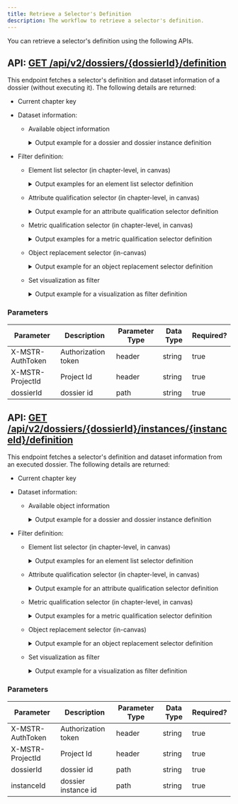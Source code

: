 ```yaml
---
title: Retrieve a Selector's Definition
description: The workflow to retrieve a selector's definition.
---
```


You can retrieve a selector's definition using the following APIs.

## API: [GET /api/v2/dossiers/{dossierId}/definition](https://demo.microstrategy.com/MicroStrategyLibrary/api-docs/index.html#/Dossiers%20and%20Documents/getVisualizationList_1)

This endpoint fetches a selector's definition and dataset information of a dossier (without executing it). The following details are returned:

- Current chapter key
- Dataset information:

  - Available object information

    <details><summary>Output example for a dossier and dossier instance definition</summary>

    ```json
    { "id": "D29DC6464099A518DE19FEA4C25D346B", "name": "temp Dossier", "hasPrompt": false, "chapters": [ { "key": "K36", "name": "Chapter 1", "pages": [ { "key": "K53", "name": "Page 1", "visualizations": [ { "key": "K52", "name": "Visualization 1", "filteredTargetVisualizations": [ { "key": "W65" } ] }, { "key": "W62", "name": "Visualization 2" }, { "key": "W65", "name": "Visualization 3" } ], "inCanvasSelectors": [] } ], "filters": [ { "key": "W134", "name": "Cost", "summary": "((Cost Between 5707743.0 And 21191039.0))", "source": { "id": "7FD5B69611D5AC76C000D98A4CC5F24F", "type": 4 }, "synchronizedAcrossChapter":false "unset": false, "include": true, "multiSelected": true, "hasAllOption": true, "expression": { "operator": "And", "operands": [ { "operator": "Between", "operands": [ { "type": "metric", "id": "7FD5B69611D5AC76C000D98A4CC5F24F", "name": "Cost" }, { "type": "constant", "dataType": "Real", "value": "5707743" }, { "type": "constant", "dataType": "Real", "value": "21191039" } ] } ] }, "selections": [] }, { "key": "W138", "name": "Category", "summary": "Category In List Electronics", "source": { "id": "8D679D3711D3E4981000E787EC6DE8A4", "type": 12 }, "unset": false, "include": true, "multiSelected": true, "hasAllOption": true, "selections": [ { "id": "h2;8D679D3711D3E4981000E787EC6DE8A4", "name": "Electronics" } ] } ] } ], "datasets": [ { "name": "8DFA1ABC41C2F43530645FA90B80C745", "id": "New Dataset 1", "availableObjects": [ { "id": "8D679D3711D3E4981000E787EC6DE8A4", "name": "Category", "type": "attribute", "forms": [ { "id": "CCFBE2A5EADB4F50941FB879CCF1721C", "name": "DESC" } ] }, { "id": "7FD5B69611D5AC76C000D98A4CC5F24F", "name": "Cost", "type": "metric" } ] } ] }
    ```

    </details>

- Filter definition:

  - Element list selector (in chapter-level, in canvas)

    <details><summary>Output examples for an element list selector definition</summary>

    Common attribute element list:

    ```json
    {
      "key": "W228",
      "name": "Category",
      "summary": "Category In List Books, Movies",
      "source": {
        "id": "8D679D3711D3E4981000E787EC6DE8A4",
        "name": "Category",
        "type": 12
      },
      "synchronizedAcrossChapter": false,
      "selectorType": "attribute_element_list",
      "displayStyle": "check_boxes",
      "hasAllOption": true,
      "targets": [],
      "multiSelectionAllowed": true,
      "currentSelection": {
        "selectionStatus": "included",
        "allSelected": false,
        "elements": [
          { "id": "h1;8D679D3711D3E4981000E787EC6DE8A4", "name": "Books" },
          { "id": "h3;8D679D3711D3E4981000E787EC6DE8A4", "name": "Movies" }
        ]
      }
    }
    ```

    Dynamic selection applied:

    ```json
    {
      "key": "W77",
      "name": "Year",
      "summary": "",
      "source": {
        "id": "8D679D5111D3E4981000E787EC6DE8A4",
        "name": "Year",
        "type": 12
      },
      "synchronizedAcrossChapter": false,
      "selectorType": "attribute_element_list",
      "displayStyle": "check_boxes",
      "hasAllOption": true,
      "targets": [],
      "multiSelectionAllowed": true,
      "currentSelection": {
        "selectionStatus": "included",
        "dynamicSelectionApplied": true,
        "allSelected": false,
        "elements": []
      },
      "defaultDynamicSelection": { "status": "first_elements", "quantity": 1 }
    }
    ```

    </details>

  - Attribute qualification selector (in chapter-level, in canvas)

    <details><summary>Output example for an attribute qualification selector definition</summary>

    ```json
    {
      "key": "W230",
      "name": "Daytime",
      "summary": "((Daytime@ID Between '1/1/2014 12:00:14 AM' And '12/31/2016 11:59:59 PM'))",
      "source": {
        "id": "664D1AC647064FE9B35FF8A09780BC48",
        "name": "Daytime",
        "type": 12
      },
      "synchronizedAcrossChapter": false,
      "selectorType": "attribute_qualification",
      "displayStyle": "attribute_qualification",
      "hasAllOption": true,
      "targets": [],
      "multiSelectionAllowed": true,
      "currentSelection": {
        "selectionStatus": "included",
        "expression": {
          "operator": "Between",
          "operands": [
            {
              "type": "form",
              "attribute": {
                "id": "664D1AC647064FE9B35FF8A09780BC48",
                "name": "Daytime"
              },
              "form": { "id": "45C11FA478E745FEA08D781CEA190FE5", "name": "ID" }
            },
            {
              "type": "constant",
              "dataType": "TimeStamp",
              "value": "1/1/2014 12:00:14 AM"
            },
            {
              "type": "constant",
              "dataType": "TimeStamp",
              "value": "12/31/2016 11:59:59 PM"
            }
          ]
        }
      }
    }
    ```

    </details>

  - Metric qualification selector (in chapter-level, in canvas)

    <details><summary>Output examples for a metric qualification selector definition</summary>

    "Greater than" case:

    ```json
    {
      "key": "W232",
      "name": "Cost",
      "summary": "Cost >= 1000.0",
      "source": {
        "id": "7FD5B69611D5AC76C000D98A4CC5F24F",
        "name": "Cost",
        "type": 4
      },
      "synchronizedAcrossChapter": false,
      "selectorType": "metric_qualification",
      "displayStyle": "metric_qualification",
      "hasAllOption": true,
      "targets": [],
      "multiSelectionAllowed": true,
      "currentSelection": {
        "selectionStatus": "included",
        "expression": {
          "operator": "GreaterEqual",
          "operands": [
            {
              "type": "metric",
              "id": "7FD5B69611D5AC76C000D98A4CC5F24F",
              "name": "Cost"
            },
            { "type": "constant", "dataType": "Real", "value": "1000" }
          ]
        }
      }
    }
    ```

    "Not in" case:

    ```json
    {
      "key": "W232",
      "name": "Cost",
      "summary": "Cost [Not In] (1000.0,2000.0,3000.0)",
      "source": {
        "id": "7FD5B69611D5AC76C000D98A4CC5F24F",
        "name": "Cost",
        "type": 4
      },
      "synchronizedAcrossChapter": false,
      "selectorType": "metric_qualification",
      "displayStyle": "metric_qualification",
      "hasAllOption": true,
      "targets": [],
      "multiSelectionAllowed": true,
      "currentSelection": {
        "selectionStatus": "included",
        "expression": {
          "operator": "NotIn",
          "operands": [
            {
              "type": "metric",
              "id": "7FD5B69611D5AC76C000D98A4CC5F24F",
              "name": "Cost"
            },
            {
              "type": "constants",
              "dataType": "Real",
              "values": ["1000", "2000", "3000"]
            }
          ]
        }
      }
    }
    ```

    "Highest rank" case:

    ```json
    {
      "key": "W234",
      "name": "Revenue",
      "summary": "Rank&lt;ASC=False , ByValue=False &gt;(Revenue) <= 0.4",
      "source": {
        "id": "4C05177011D3E877C000B3B2D86C964F",
        "name": "Revenue",
        "type": 4
      },
      "synchronizedAcrossChapter": false,
      "selectorType": "metric_qualification",
      "displayStyle": "metric_qualification",
      "hasAllOption": true,
      "targets": [],
      "multiSelectionAllowed": true,
      "currentSelection": {
        "selectionStatus": "included",
        "expression": {
          "operator": "Percent.Top",
          "operands": [
            {
              "type": "metric",
              "id": "4C05177011D3E877C000B3B2D86C964F",
              "name": "Revenue"
            },
            { "type": "constant", "dataType": "Real", "value": "40%" }
          ]
        }
      }
    }
    ```

    </details>

  - Object replacement selector (in-canvas)

    <details><summary>Output example for an object replacement selector definition</summary>

    ```json
    {
      "key": "W203",
      "name": "Selector 2",
      "summary": "Selector 2 In List Cost",
      "selectorType": "object_replacement",
      "displayStyle": "hyper_links",
      "hasAllOption": false,
      "targets": [{ "key": "K52" }],
      "multiSelectionAllowed": false,
      "currentSelection": {
        "selectionStatus": "included",
        "objectItems": [
          {
            "id": "i7FD5B69611D5AC76C000D98A4CC5F24F;7FD5B69611D5AC76C000D98A4CC5F24F",
            "name": "Cost"
          }
        ]
      },
      "availableObjectItems": [
        {
          "id": "i7FD5B69611D5AC76C000D98A4CC5F24F;7FD5B69611D5AC76C000D98A4CC5F24F",
          "name": "Cost"
        },
        {
          "id": "i381980B211D40BC8C000C8906B98494F;381980B211D40BC8C000C8906B98494F",
          "name": "Discount"
        },
        {
          "id": "i4C051DB611D3E877C000B3B2D86C964F;4C051DB611D3E877C000B3B2D86C964F",
          "name": "Profit"
        }
      ]
    }
    ```

    </details>

  - Set visualization as filter

    <details><summary>Output example for a visualization as filter definition</summary>

    ```json
    {
      "visualizationKey": "W217",
      "selectorType": "visualization_as_filter",
      "targets": [{ "key": "W188" }, { "key": "W193" }],
      "currentSelection": {
        "selectionStatus": "included",
        "expression": {
          "operator": "Or",
          "operands": [
            {
              "operator": "In",
              "operands": [
                {
                  "type": "attribute",
                  "id": "8D679D5111D3E4981000E787EC6DE8A4",
                  "name": "Year"
                },
                {
                  "type": "elements",
                  "elements": [
                    {
                      "id": "8D679D5111D3E4981000E787EC6DE8A4:2014",
                      "name": "2014"
                    }
                  ]
                }
              ]
            }
          ]
        }
      }
    }
    ```

    </details>

### Parameters

| Parameter        | Description         | Parameter Type | Data Type | Required? |
| ---------------- | ------------------- | -------------- | --------- | --------- |
| X-MSTR-AuthToken | Authorization token | header         | string    | true      |
| X-MSTR-ProjectId | Project Id          | header         | string    | true      |
| dossierId        | dossier id          | path           | string    | true      |

## API: [GET /api/v2/dossiers/{dossierId}/instances/{instanceId}/definition](https://demo.microstrategy.com/MicroStrategyLibrary/api-docs/index.html#/Dossiers%20and%20Documents/getVisualizationList_2)

This endpoint fetches a selector's definition and dataset information from an executed dossier. The following details are returned:

- Current chapter key
- Dataset information:

  - Available object information

    <details><summary>Output example for a dossier and dossier instance definition</summary>

    ```json
    { "id": "D29DC6464099A518DE19FEA4C25D346B", "name": "temp Dossier", "hasPrompt": false, "chapters": [ { "key": "K36", "name": "Chapter 1", "pages": [ { "key": "K53", "name": "Page 1", "visualizations": [ { "key": "K52", "name": "Visualization 1", "filteredTargetVisualizations": [ { "key": "W65" } ] }, { "key": "W62", "name": "Visualization 2" }, { "key": "W65", "name": "Visualization 3" } ], "inCanvasSelectors": [] } ], "filters": [ { "key": "W134", "name": "Cost", "summary": "((Cost Between 5707743.0 And 21191039.0))", "source": { "id": "7FD5B69611D5AC76C000D98A4CC5F24F", "type": 4 }, "synchronizedAcrossChapter":false "unset": false, "include": true, "multiSelected": true, "hasAllOption": true, "expression": { "operator": "And", "operands": [ { "operator": "Between", "operands": [ { "type": "metric", "id": "7FD5B69611D5AC76C000D98A4CC5F24F", "name": "Cost" }, { "type": "constant", "dataType": "Real", "value": "5707743" }, { "type": "constant", "dataType": "Real", "value": "21191039" } ] } ] }, "selections": [] }, { "key": "W138", "name": "Category", "summary": "Category In List Electronics", "source": { "id": "8D679D3711D3E4981000E787EC6DE8A4", "type": 12 }, "unset": false, "include": true, "multiSelected": true, "hasAllOption": true, "selections": [ { "id": "h2;8D679D3711D3E4981000E787EC6DE8A4", "name": "Electronics" } ] } ] } ], "datasets": [ { "name": "8DFA1ABC41C2F43530645FA90B80C745", "id": "New Dataset 1", "availableObjects": [ { "id": "8D679D3711D3E4981000E787EC6DE8A4", "name": "Category", "type": "attribute", "forms": [ { "id": "CCFBE2A5EADB4F50941FB879CCF1721C", "name": "DESC" } ] }, { "id": "7FD5B69611D5AC76C000D98A4CC5F24F", "name": "Cost", "type": "metric" } ] } ] }
    ```

    </details>

- Filter definition:

  - Element list selector (in chapter-level, in canvas)

    <details><summary>Output examples for an element list selector definition</summary>

    Common attribute element list:

    ```json
    {
      "key": "W228",
      "name": "Category",
      "summary": "Category In List Books, Movies",
      "source": {
        "id": "8D679D3711D3E4981000E787EC6DE8A4",
        "name": "Category",
        "type": 12
      },
      "synchronizedAcrossChapter": false,
      "selectorType": "attribute_element_list",
      "displayStyle": "check_boxes",
      "hasAllOption": true,
      "targets": [],
      "multiSelectionAllowed": true,
      "currentSelection": {
        "selectionStatus": "included",
        "allSelected": false,
        "elements": [
          { "id": "h1;8D679D3711D3E4981000E787EC6DE8A4", "name": "Books" },
          { "id": "h3;8D679D3711D3E4981000E787EC6DE8A4", "name": "Movies" }
        ]
      }
    }
    ```

    Dynamic selection applied:

    ```json
    {
      "key": "W77",
      "name": "Year",
      "summary": "",
      "source": {
        "id": "8D679D5111D3E4981000E787EC6DE8A4",
        "name": "Year",
        "type": 12
      },
      "synchronizedAcrossChapter": false,
      "selectorType": "attribute_element_list",
      "displayStyle": "check_boxes",
      "hasAllOption": true,
      "targets": [],
      "multiSelectionAllowed": true,
      "currentSelection": {
        "selectionStatus": "included",
        "dynamicSelectionApplied": true,
        "allSelected": false,
        "elements": []
      },
      "defaultDynamicSelection": { "status": "first_elements", "quantity": 1 }
    }
    ```

    </details>

  - Attribute qualification selector (in chapter-level, in canvas)

    <details><summary>Output example for an attribute qualification selector definition</summary>

    ```json
    {
      "key": "W230",
      "name": "Daytime",
      "summary": "((Daytime@ID Between '1/1/2014 12:00:14 AM' And '12/31/2016 11:59:59 PM'))",
      "source": {
        "id": "664D1AC647064FE9B35FF8A09780BC48",
        "name": "Daytime",
        "type": 12
      },
      "synchronizedAcrossChapter": false,
      "selectorType": "attribute_qualification",
      "displayStyle": "attribute_qualification",
      "hasAllOption": true,
      "targets": [],
      "multiSelectionAllowed": true,
      "currentSelection": {
        "selectionStatus": "included",
        "expression": {
          "operator": "Between",
          "operands": [
            {
              "type": "form",
              "attribute": {
                "id": "664D1AC647064FE9B35FF8A09780BC48",
                "name": "Daytime"
              },
              "form": { "id": "45C11FA478E745FEA08D781CEA190FE5", "name": "ID" }
            },
            {
              "type": "constant",
              "dataType": "TimeStamp",
              "value": "1/1/2014 12:00:14 AM"
            },
            {
              "type": "constant",
              "dataType": "TimeStamp",
              "value": "12/31/2016 11:59:59 PM"
            }
          ]
        }
      }
    }
    ```

    </details>

  - Metric qualification selector (in chapter-level, in canvas)

    <details><summary>Output examples for a metric qualification selector definition</summary>

    "Greater than" case:

    ```json
    {
      "key": "W232",
      "name": "Cost",
      "summary": "Cost >= 1000.0",
      "source": {
        "id": "7FD5B69611D5AC76C000D98A4CC5F24F",
        "name": "Cost",
        "type": 4
      },
      "synchronizedAcrossChapter": false,
      "selectorType": "metric_qualification",
      "displayStyle": "metric_qualification",
      "hasAllOption": true,
      "targets": [],
      "multiSelectionAllowed": true,
      "currentSelection": {
        "selectionStatus": "included",
        "expression": {
          "operator": "GreaterEqual",
          "operands": [
            {
              "type": "metric",
              "id": "7FD5B69611D5AC76C000D98A4CC5F24F",
              "name": "Cost"
            },
            { "type": "constant", "dataType": "Real", "value": "1000" }
          ]
        }
      }
    }
    ```

    "Not in" case:

    ```json
    {
      "key": "W232",
      "name": "Cost",
      "summary": "Cost [Not In] (1000.0,2000.0,3000.0)",
      "source": {
        "id": "7FD5B69611D5AC76C000D98A4CC5F24F",
        "name": "Cost",
        "type": 4
      },
      "synchronizedAcrossChapter": false,
      "selectorType": "metric_qualification",
      "displayStyle": "metric_qualification",
      "hasAllOption": true,
      "targets": [],
      "multiSelectionAllowed": true,
      "currentSelection": {
        "selectionStatus": "included",
        "expression": {
          "operator": "NotIn",
          "operands": [
            {
              "type": "metric",
              "id": "7FD5B69611D5AC76C000D98A4CC5F24F",
              "name": "Cost"
            },
            {
              "type": "constants",
              "dataType": "Real",
              "values": ["1000", "2000", "3000"]
            }
          ]
        }
      }
    }
    ```

    "Highest rank" case:

    ```json
    {
      "key": "W234",
      "name": "Revenue",
      "summary": "Rank&lt;ASC=False , ByValue=False &gt;(Revenue) <= 0.4",
      "source": {
        "id": "4C05177011D3E877C000B3B2D86C964F",
        "name": "Revenue",
        "type": 4
      },
      "synchronizedAcrossChapter": false,
      "selectorType": "metric_qualification",
      "displayStyle": "metric_qualification",
      "hasAllOption": true,
      "targets": [],
      "multiSelectionAllowed": true,
      "currentSelection": {
        "selectionStatus": "included",
        "expression": {
          "operator": "Percent.Top",
          "operands": [
            {
              "type": "metric",
              "id": "4C05177011D3E877C000B3B2D86C964F",
              "name": "Revenue"
            },
            { "type": "constant", "dataType": "Real", "value": "40%" }
          ]
        }
      }
    }
    ```

    </details>

  - Object replacement selector (in-canvas)

    <details><summary>Output example for an object replacement selector definition</summary>

    ```json
    {
      "key": "W203",
      "name": "Selector 2",
      "summary": "Selector 2 In List Cost",
      "selectorType": "object_replacement",
      "displayStyle": "hyper_links",
      "hasAllOption": false,
      "targets": [{ "key": "K52" }],
      "multiSelectionAllowed": false,
      "currentSelection": {
        "selectionStatus": "included",
        "objectItems": [
          {
            "id": "i7FD5B69611D5AC76C000D98A4CC5F24F;7FD5B69611D5AC76C000D98A4CC5F24F",
            "name": "Cost"
          }
        ]
      },
      "availableObjectItems": [
        {
          "id": "i7FD5B69611D5AC76C000D98A4CC5F24F;7FD5B69611D5AC76C000D98A4CC5F24F",
          "name": "Cost"
        },
        {
          "id": "i381980B211D40BC8C000C8906B98494F;381980B211D40BC8C000C8906B98494F",
          "name": "Discount"
        },
        {
          "id": "i4C051DB611D3E877C000B3B2D86C964F;4C051DB611D3E877C000B3B2D86C964F",
          "name": "Profit"
        }
      ]
    }
    ```

    </details>

  - Set visualization as filter

    <details><summary>Output example for a visualization as filter definition</summary>

    ```json
    {
      "visualizationKey": "W217",
      "selectorType": "visualization_as_filter",
      "targets": [{ "key": "W188" }, { "key": "W193" }],
      "currentSelection": {
        "selectionStatus": "included",
        "expression": {
          "operator": "Or",
          "operands": [
            {
              "operator": "In",
              "operands": [
                {
                  "type": "attribute",
                  "id": "8D679D5111D3E4981000E787EC6DE8A4",
                  "name": "Year"
                },
                {
                  "type": "elements",
                  "elements": [
                    {
                      "id": "8D679D5111D3E4981000E787EC6DE8A4:2014",
                      "name": "2014"
                    }
                  ]
                }
              ]
            }
          ]
        }
      }
    }
    ```

    </details>

### Parameters

| Parameter        | Description         | Parameter Type | Data Type | Required? |
| ---------------- | ------------------- | -------------- | --------- | --------- |
| X-MSTR-AuthToken | Authorization token | header         | string    | true      |
| X-MSTR-ProjectId | Project Id          | header         | string    | true      |
| dossierId        | dossier id          | path           | string    | true      |
| instanceId       | dossier instance id | path           | string    | true      |
